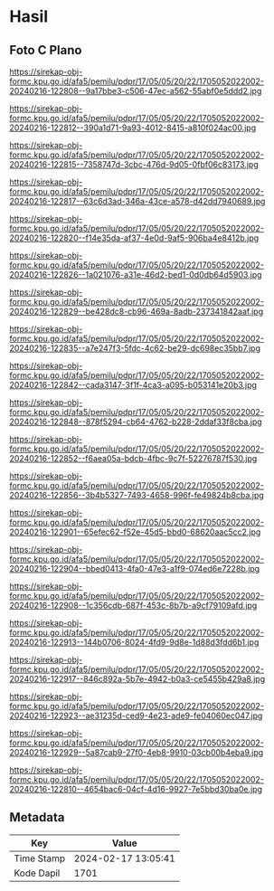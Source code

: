 # Hasil

## Foto C Plano

https://sirekap-obj-formc.kpu.go.id/afa5/pemilu/pdpr/17/05/05/20/22/1705052022002-20240216-122808--9a17bbe3-c506-47ec-a562-55abf0e5ddd2.jpg

https://sirekap-obj-formc.kpu.go.id/afa5/pemilu/pdpr/17/05/05/20/22/1705052022002-20240216-122812--390a1d71-9a93-4012-8415-a810f024ac00.jpg

https://sirekap-obj-formc.kpu.go.id/afa5/pemilu/pdpr/17/05/05/20/22/1705052022002-20240216-122815--7358747d-3cbc-476d-9d05-0fbf06c83173.jpg

https://sirekap-obj-formc.kpu.go.id/afa5/pemilu/pdpr/17/05/05/20/22/1705052022002-20240216-122817--63c6d3ad-346a-43ce-a578-d42dd7940689.jpg

https://sirekap-obj-formc.kpu.go.id/afa5/pemilu/pdpr/17/05/05/20/22/1705052022002-20240216-122820--f14e35da-af37-4e0d-9af5-906ba4e8412b.jpg

https://sirekap-obj-formc.kpu.go.id/afa5/pemilu/pdpr/17/05/05/20/22/1705052022002-20240216-122826--1a021076-a31e-46d2-bed1-0d0db64d5903.jpg

https://sirekap-obj-formc.kpu.go.id/afa5/pemilu/pdpr/17/05/05/20/22/1705052022002-20240216-122829--be428dc8-cb96-469a-8adb-237341842aaf.jpg

https://sirekap-obj-formc.kpu.go.id/afa5/pemilu/pdpr/17/05/05/20/22/1705052022002-20240216-122835--a7e247f3-5fdc-4c62-be29-dc698ec35bb7.jpg

https://sirekap-obj-formc.kpu.go.id/afa5/pemilu/pdpr/17/05/05/20/22/1705052022002-20240216-122842--cada3147-3f1f-4ca3-a095-b053141e20b3.jpg

https://sirekap-obj-formc.kpu.go.id/afa5/pemilu/pdpr/17/05/05/20/22/1705052022002-20240216-122848--878f5294-cb64-4762-b228-2ddaf33f8cba.jpg

https://sirekap-obj-formc.kpu.go.id/afa5/pemilu/pdpr/17/05/05/20/22/1705052022002-20240216-122852--f6aea05a-bdcb-4fbc-9c7f-52276787f530.jpg

https://sirekap-obj-formc.kpu.go.id/afa5/pemilu/pdpr/17/05/05/20/22/1705052022002-20240216-122856--3b4b5327-7493-4658-996f-fe49824b8cba.jpg

https://sirekap-obj-formc.kpu.go.id/afa5/pemilu/pdpr/17/05/05/20/22/1705052022002-20240216-122901--65efec62-f52e-45d5-bbd0-68620aac5cc2.jpg

https://sirekap-obj-formc.kpu.go.id/afa5/pemilu/pdpr/17/05/05/20/22/1705052022002-20240216-122904--bbed0413-4fa0-47e3-a1f9-074ed6e7228b.jpg

https://sirekap-obj-formc.kpu.go.id/afa5/pemilu/pdpr/17/05/05/20/22/1705052022002-20240216-122908--1c356cdb-687f-453c-8b7b-a9cf79109afd.jpg

https://sirekap-obj-formc.kpu.go.id/afa5/pemilu/pdpr/17/05/05/20/22/1705052022002-20240216-122913--144b0706-8024-4fd9-9d8e-1d88d3fdd6b1.jpg

https://sirekap-obj-formc.kpu.go.id/afa5/pemilu/pdpr/17/05/05/20/22/1705052022002-20240216-122917--846c892a-5b7e-4942-b0a3-ce5455b429a8.jpg

https://sirekap-obj-formc.kpu.go.id/afa5/pemilu/pdpr/17/05/05/20/22/1705052022002-20240216-122923--ae31235d-ced9-4e23-ade9-fe04060ec047.jpg

https://sirekap-obj-formc.kpu.go.id/afa5/pemilu/pdpr/17/05/05/20/22/1705052022002-20240216-122929--5a87cab9-27f0-4eb8-9910-03cb00b4eba9.jpg

https://sirekap-obj-formc.kpu.go.id/afa5/pemilu/pdpr/17/05/05/20/22/1705052022002-20240216-122810--4654bac6-04cf-4d16-9927-7e5bbd30ba0e.jpg


## Metadata

| Key        | Value               |
| ---------- | ------------------- |
| Time Stamp | 2024-02-17 13:05:41 |
| Kode Dapil | 1701                |



